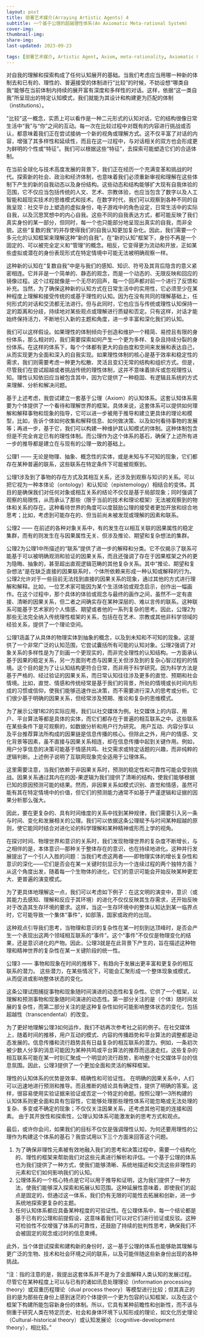 ```yaml
---
layout: post
title: 部署艺术媒介(Arraying Artistic Agents) 4
subtitle: 一个基于公理的超越理性体系(An Axiomatic Meta-rational System)
cover-img: 
thumbnail-img: 
share-img: 
last-updated: 2023-09-23

tags: [部署艺术媒介, Artistic Agent, Axiom, meta-rationality, Axiomatic Cognitive system,  Cooper]
---
```


对自我的理解和探索构成了任何认知展开的基础。当我们考虑应当用哪一种新的体制去和已有的、理性的、普遍接受的体制进行“比较”的时候，不妨设想“哪类自我“能够在当前体制内持续的展开富有深度和多样性的对话。这样，依据“这一类自我”所呈现出的特定认知模式，我们就能为其设计和构建更为匹配的体制（institutions）。

"比较"这一概念，实质上可以看作是一种二元形式的认知对话，它的结构很像日常生活中“我”与“你”之间的互动。每一次在比较过程中对既有的内容进行挑战或否认，都意味着我们正在尝试接纳一个新的视角或理解方式。这不仅丰富了对话的内容，增强了其多样性和延续性，而且在这一过程中，与对话相关的双方也会形成更为鲜明的个性或“特征”。我们可以根据这些“特征”，去探索可能塑造它们的合适体制。

在当前全球化与技术高度发展的背景下，我们正在经历一个充满变革和挑战的时代。探索新的社会、政治和经济体制，也意味着我们必须重新审视和理解在这些体制下产生的新的自我动态以及身份结构。这些动态和结构能够扩大现有自我体验的范围，它不仅应当包括传统的人文、艺术、宗教体验，也应当包含了数字以及人工智能和超现实技术的思维模式和技术。在数字时代，我们可以观察到各种不同的自我呈现：社交平台上塑造的虚拟身份，电子游戏中的角色设定，日常生活中的实际自我，以及沉思冥想中的内心自我。这些不同的自我表达方式，都可能反映了我们真实身份的某一部分，但同时，每一个也只能部分地呈现出真实的自我，而非全貌。这些“复数的我”的并存使得我们的自我认知更加复杂化。因此，我们需要一个多元化的认知框架来理解这种“新的自我”。在“新的认知”框架下，身份不再是一个固定的、可以被完全定义和“管理”的概念。相反，它变得更为流动和开放，正如某些虚拟或潜在的身份表现形式在特定情境中可能无法被明确观察一样。

这种新的认知在“复数自我”中是与我们的感知、知识、符号及其背后隐含的意义紧密相连。它并非是一个简单的、静态的观念，而是一个动态的、无限反映和回应的镜像过程。这个过程就像是一个无尽的回声，每一个回声都对前一个进行了反馈和补充。当然，为了确保这种新的认知方式在日常生活中的实用性，它必须至少在某种程度上理解和接受传统的或基于理性的认知。因为在没有共同的理解基础上，任何形式的对话和交流都无法进行。但与此同时，它也应当与传统或理性认知保持一定的距离和分歧，持续地对某些观点或理解进行质疑和否定。只有这样，对话才能始终保持活力，不断地引入新的主题和角度，进一步丰富和深化我们的认知。

我们可以这样假设。如果理性的体制倾向于创造和维护一个精简、易控且有限的身份体系，那么相对的，我们需要探索如何产生一个更为多样、复杂且持续分裂的身份体系。在这样的体系下，每个个体都有更大的自由度和空间来发展和表达自己，从而实现更为全面和深入的自我实现。如果理性体制的核心是基于效率和稳定性的需求，我们则需要考虑一种更为松散、灵活且变幻无常的结构和组织方式。但是，尽管我们在尝试超越或者挑战传统的理性体制，这并不意味着排斥或忽视理性认知。理性认知依旧应当被包含其中，因为它提供了一种稳固、有逻辑且系统的方式来理解、分析和解决问题。

基于上述考虑，我尝试建立一套基于公理（Axiom）的认知体系。这套认知体系需要为个体提供了一个看待和理解世界的框架。具体来说，这套体系可以提供如何理解和解释事物和现象的指导，它可以进一步被用于推导和建立更具体的理论和模型，比如，告诉个体如何收集和解释信息、如何做决策、以及如何看待事物的发展等；再进一步，基于它，我们可以构建一种维护其认知模式的体制。这种体制包含但是不完全肯定已有的理性体制。而公理作为这个体系的基石，确保了上述所有进一步的推导都是建立在与现有的公理一致的基础上。

公理1 —— 无论是物理、抽象、概念性的实体，或是未知与不可知的现象，它们都存在某种普遍的联系，这些联系在特定条件下可能被观察到。

公理1涉及到了事物的存在方式及其相互关系，还涉及到观察与知识的关系。可以把它视为一种本体论（ontology）和认知论（epistemology）相结合的变体。其目的是确保我们对任何对象或相互关系的结论不仅仅是基于局部现象；同时强调了观察的局限性，从而承认了那些（限于当前的技术和理论框架）无法被观察到的物体和关系的存在。这种看待世界的角度可以度鼓励公理的接受者更加开放和综合地思考；比如，考虑到可能存在的、但当前尚未被发现或理解的因素和联系。

公理2 —— 在前述的各种对象关系中，有的发生在以相互关联的因果属性的稳定集群，而有的则发生在与因果属性无关、但涉及推论、期望和复杂想法的集群。

公理2为公理1中所描述的“联系”提供了进一步的解释和分类。它不仅揭示了联系可能基于可以被明确观测和验证的因果关系，而且还强调了存在于因果框架之外的更为隐晦、抽象的，甚至超出直观逻辑范畴的其他复杂关系。其中“推论、期望和复杂想法”是在缺乏直接的因果联系时，个体所依赖来形成一种认知或解释的行为。公理2允许对于一些目前无法找到直接的因果关系的现象，通过其他的方式进行理解和解释。比如，一位艺术家可能因为某个生活体验或观念启示，创作出一幅画作。在这个过程中，那个具体的体验或观念与最终的画作之间，虽然不一定有直接、清晰的因果关系，但二者之间确实存在某种深层的、难以言传的联系。这种联系可能基于艺术家的个人情感、期望或者他的一系列复杂的思考。因此，公理2为那些无法完全纳入传统理性框架的关系，包括在在艺术、宗教或其他非科学领域的经验关系，提供了一个理论空间。

公理1涵盖了从具体的物理实体到抽象的概念，以及到未知和不可知的现象。这提供了一个非常广泛的认知范围，它尝试囊括所有可能的认知对象。公理2强调了对象关系的多样性是为了刻画一个更现实的，而非完全理性的认知结构。一方面承认基于因果的稳定关系，另一方面则考虑与因果无关但涉及到的复杂心智过程的的情境。这个目的是为了让认知结构更符合日常，而非用于科学研究。因为科学方法是基于严格的、经过验证的因果关系，而日常认知往往涉及更多的直觉、预期和社会情境。比如，直觉、情感和传统经常是基于我们的背景，所处的情境或长时间内形成的习惯或信仰，使我们能够迅速作出决策，而不需要进行深入的思考或分析。它们很少基于明确的因果关系，但经常涉及预期、推论和复杂的思维模式。

为了展示公理1和2的实际应用，我们以社交媒体为例。社交媒体上的内容、用户、平台算法等都是具体的实体，而它们都存在于普遍的相互联系之中。这些联系在某些条件下是可观察的，如数据分析和用户行为研究。 用户互动、内容分享以及平台推荐算法所构成的因果链是信息传播的核心。但除此之外，用户的情感、文化背景等因素，虽不直接与因果关系相连，却在信息传播中起到关键作用。例如，用户分享信息的决策可能基于情感共鸣、社交需求或特定话题的兴趣，而非纯粹的逻辑判断。上述例子说明了互联网现象完全适用于公理体系。

这里需要注意，当我们依赖于非因果关系时，预测的稳定性和可靠性可能会受到挑战。因果关系通过其内在的因-果逻辑为我们提供了清晰的结构，使我们能够根据已知的原因预测可能的结果。然而，非因果关系如模式识别、直觉和情感，虽然可能有其在特定情境中的价值，但它们的预测能力通常不如基于严谨逻辑和证据的因果分析那么强大。

因此，要在更复杂的、具有时间维度的关系中找到某种规律，我们需要引入另一条与时间、变化和发展相关的公理。我们可以依据这条公理赋予与时间某种超越的原则，使它能同时结合对进化论的科学理解和某种精神或形而上学的视角。

在探讨时间、物理世界和意识的关系时，我们发现物理世界的复杂度不断增长，与之相伴的是，本体意识—那种关于整体存在的意识，也在持续地进化。这种并行发展提出了一个引人入胜的问题：当我们考虑这两者——即物理实体的增长复杂性和意识的深化——它们是否会在某一关键时刻显示为一个连续过程的两个独特方面？从这个角度出发，随着每一个生物体的进化，它们的意识可能会开始反映某种更宏大、更普遍的演变模式。

为了更具体地理解这一点，我们可以考虑如下例子：在这文明的演变中，意识（或其能力去感知、理解和反应于其环境）的进化不仅仅反映其生存需求，还开始反映对于改造其生存环境的要求。这样，当这一生存环境中的整体认知达到某一临界点时，它可能导致一个集体“事件”，如部落，国家或政府的出现。

这种观点引导我们思考，当物理和意识的复杂性在某一时刻到达顶峰时，是否会产生一个表现出这两个领域相互联系的“事件”。这个“事件”不仅仅是物理变化的结果，还是意识进化的产物。因此，公理3就是在此背景下产生的，旨在描述这种物理和精神世界的复杂性在某一关键阶段的统一性。

公理3 —— 事物和现象在时间的推移下，有趋向于发展出更丰富和更复杂的相互联系的潜力。 这些潜力，在某些情况下，可能会汇聚形成一个整体现象或模式，从而促进或影响整体状态的变化。

这条公理试图捕捉事物和现象随时间演进的动态性和复杂性。它供了一个框架，以理解和预测事物和现象随时间演进的动态性。第一部分关注的是（个体）随时间发展的复杂性，而第二部分关注的是这种复杂性如何可能影响整体状态的变化，包括超越性（transcendental）的改变。

为了更好地理解公理3如何运作，我们不妨再次参考社之前的例子。在社交媒体上，随着时间的推移，用户互动的模式、内容的传播趋势和平台算法的调整都是动态发展的。信息传播和流行趋势具有日益复杂的相互联系的潜力。例如，一条初次被少数人分享的消息可能因为某种共鸣或平台算法的推荐而迅速走红。这些复杂的相互联系可能在某一时刻汇聚成一个明显的流行趋势，影响整个社交媒体平台的信息氛围。因此，公理3提供了一个更加全面和灵活的解释框架。

理性的认知体系的优势是效率、精确性和可验证性。 在明确的因果关系中，人们可以迅速地进行预测和推导。而且推断的结论具有确定性，提供了明确的答案。这样，很容易使用实验证据来验证或否定一个特定的命题。按照公理1—3所构建的认知体系则更全面和具有包容性，它能够处理那些理性体系可能忽略或无法处理的复杂、多变或不确定的现象；不仅仅关注因果关系，还考虑其他可能的连接和因素。 由于其开放性和探索性，公理认知体系可能激发新的思考方式和观点。

最后，或许你会问，如果我们的目标不仅仅是强调理性认知，为何还要用理性的公理作为构建这个体系的基石？我尝试用以下三个方面来回答这个问题。

1. 为了确保非理性元素被有效地融入我们的思考和决策过程中，需要一个结构化的、理性的框架来帮助我们对这些元素进行解析和评估。一个基于公理的体系也为我们提供了一种方式，使我们能够清晰、系统地描述和交流这些非理性的元素和它们如何影响我们的认知。
2. 公理体系的一个核心特点是它可以用于推导和证明，这为我们提供了一种方法，使我们能够深入探索和拓展认知范围。这种延展性意味着，即使我们的起点是固定的，但通过这一体系，我们仍有无限的可能性去拓展和创新，进一步系统地探索更复杂的主题。
3. 任何认知体系都应具备某种程度的可验证性。在公理体系中，每一个结论都是基于已有的公理和前提假设，这意味着我们可以对它们进行验证或反驳。这种可检验性不仅增强了体系的可靠性，还鼓励了持续的批判性思考，确保我们不会被固定的观念或过时的信息束缚。

此外，当个体尝试探索和建构新的身份时，这一基于公理的体系也能够助其理解与更广泛的生物、技术和社会环境之间的联系，以及可能伴随这些新身份出现的各种挑战。

“注：指的注意的是，我提出这套体系并不是为了全面解释人类认知的发展过程。尽管它在某种程度上可以与已有的诸如讯息处理理论（information processing theory）或双重历程理论（dual process theory）等模型进行比较；但其真正的目的是为那些在身份上感到迷茫的个体提供一个更为包容的认知框架，以及在这个框架下构建所能包容新身份的体制。所以，它具有某种前瞻性和创新性，而不该与侧重于研究人类在特定历史、社会和身体环境下认知形成的理论，如文化历史理论（Cultural-historical theory）或认知发展论（cognitive-development theory），相比较。”